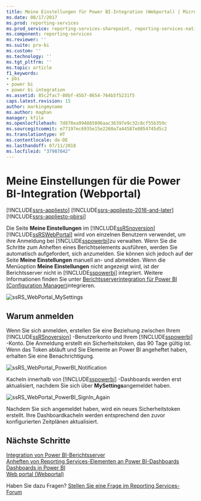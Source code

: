 ```yaml
---
title: Meine Einstellungen für Power BI-Integration (Webportal) | Microsoft-Dokumentation
ms.date: 08/17/2017
ms.prod: reporting-services
ms.prod_service: reporting-services-sharepoint, reporting-services-native
ms.component: reporting-services
ms.reviewer: ''
ms.suite: pro-bi
ms.custom: ''
ms.technology: ''
ms.tgt_pltfrm: ''
ms.topic: article
f1_keywords:
- pbi
- power bi
- power bi integration
ms.assetid: 85c2fac7-80bf-45b7-8654-764b5f5231f5
caps.latest.revision: 15
author: markingmyname
ms.author: maghan
manager: kfile
ms.openlocfilehash: 7d878ea994865096aac36397e9c32c8cf55b359c
ms.sourcegitcommit: e77197ec6935e15e2260a7a44587e8054745d5c2
ms.translationtype: HT
ms.contentlocale: de-DE
ms.lasthandoff: 07/11/2018
ms.locfileid: "37987842"
---
```

# <a name="my-settings-for-power-bi-integration-web-portal"></a>Meine Einstellungen für die Power BI-Integration (Webportal)

[!INCLUDE[ssrs-appliesto](../includes/ssrs-appliesto.md)] [!INCLUDE[ssrs-appliesto-2016-and-later](../includes/ssrs-appliesto-2016-and-later.md)] [!INCLUDE[ssrs-appliesto-pbirsi](../includes/ssrs-appliesto-pbirs.md)]

Die Seite **Meine Einstellungen** im [!INCLUDE[ssRSnoversion](../includes/ssrsnoversion-md.md)] [!INCLUDE[ssRSWebPortal](../includes/ssrswebportal.md)] wird von einzelnen Benutzern verwendet, um ihre Anmeldung bei [!INCLUDE[sspowerbi](../includes/sspowerbi-md.md)]zu verwalten. Wenn Sie die Schritte zum Anheften eines Berichtselements ausführen, werden Sie automatisch aufgefordert, sich anzumelden.  Sie können sich jedoch auf der Seite **Meine Einstellungen** manuell an- und abmelden.  Wenn die Menüoption **Meine Einstellungen** nicht angezeigt wird, ist der Berichtsserver nicht in [!INCLUDE[sspowerbi](../includes/sspowerbi-md.md)] integriert.  Weitere Informationen finden Sie unter [Berichtsserverintegration für Power BI &#40;Configuration Manager&#41;](../reporting-services/install-windows/power-bi-report-server-integration-configuration-manager.md)integrieren.  
  
![ssRS_WebPortal_MySettings](../reporting-services/media/ssrs-webportal-mysettings.png)  
  
## <a name="why-sign-in"></a>Warum anmelden

 Wenn Sie sich anmelden, erstellen Sie eine Beziehung zwischen Ihrem [!INCLUDE[ssRSnoversion](../includes/ssrsnoversion-md.md)] -Benutzerkonto und Ihrem [!INCLUDE[sspowerbi](../includes/sspowerbi-md.md)] -Konto.  Die Anmeldung erstellt ein Sicherheitstoken, das 90 Tage gültig ist. Wenn das Token abläuft und Sie Elemente an Power BI angeheftet haben, erhalten Sie eine Benachrichtigung.  
   
 ![ssRS_WebPortal_PowerBI_Notification](../reporting-services/media/ssrs-webportal-powerbi-notification.png)    
   
Kacheln innerhalb von [!INCLUDE[sspowerbi](../includes/sspowerbi-md.md)] -Dashboards werden erst aktualisiert, nachdem Sie sich über **MySettings**angemeldet haben.  
  
![ssRS_WebPortal_PowerBI_SignIn_Again](../reporting-services/media/ssrs-webportal-powerbi-signin-again.png)  
  
Nachdem Sie sich angemeldet haben, wird ein neues Sicherheitstoken erstellt.  Ihre Dashboardkacheln werden entsprechend den zuvor konfigurierten Zeitplänen aktualisiert.  

## <a name="next-steps"></a>Nächste Schritte

[Integration von Power BI-Berichtsserver](../reporting-services/install-windows/power-bi-report-server-integration-configuration-manager.md)   
[Anheften von Reporting Services-Elementen an Power BI-Dashboards](../reporting-services/pin-reporting-services-items-to-power-bi-dashboards.md)   
[Dashboards in Power BI](https://powerbi.microsoft.com/documentation/powerbi-service-dashboards/)  
[Web portal (Webportal)](../reporting-services/web-portal-ssrs-native-mode.md)  

Haben Sie dazu Fragen? [Stellen Sie eine Frage im Reporting Services-Forum](http://go.microsoft.com/fwlink/?LinkId=620231)
